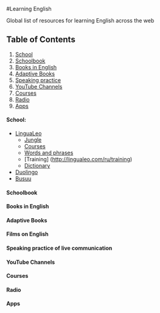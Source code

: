 #Learning English

Global list of resources for learning English across the web


## <a name="toc">Table of Contents</a>

  1. [School](#school)
  1. [Schoolbook](#schoolb)
  1. [Books in English](#booksen)
  1. [Adaptive Books](#adbooks)
  1. [Speaking practice](#spractice)
  1. [YouTube Channels](#youtube)
  1. [Courses](#courses)
  1. [Radio](#radio)
  1. [Apps](#apps)


  
  

#### <a name='school'>School:</a>
  - [LinguaLeo](http://lingualeo.com/ru/)
	- [Jungle](http://lingualeo.com/ru/jungle)
	- [Courses](http://lingualeo.com/ru/course)
	- [Words and phrases](http://lingualeo.com/ru/glossary/learn)
	- [Training] (http://lingualeo.com/ru/training)
	- [Dictionary](http://lingualeo.com/ru/userdict)
  - [Duolingo](https://www.duolingo.com/)
  - [Busuu](https://www.busuu.com/ru/)
  
#### <a name='schoolb'>Schoolbook</a>


#### <a name='booksen'>Books in English</a>


#### <a name='adbooks'>Adaptive Books</a>


#### <a name='schoolb'>Films on English</a>


#### <a name='spractice'>Speaking practice of live communication</a>


#### <a name='youtube'>YouTube Channels</a>


#### <a name='courses'>Courses</a>


#### <a name='radio'>Radio</a>


#### <a name='apps'>Apps</a>  
